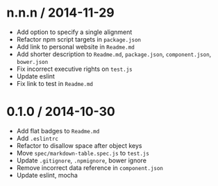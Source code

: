 
n.n.n / 2014-11-29
==================

 * Add option to specify a single alignment
 * Refactor npm script targets in `package.json`
 * Add link to personal website in `Readme.md`
 * Add shorter description to `Readme.md`, `package.json`, `component.json`, `bower.json`
 * Fix incorrect executive rights on `test.js`
 * Update eslint
 * Fix link to test in `Readme.md`

0.1.0 / 2014-10-30
==================

 * Add flat badges to `Readme.md`
 * Add `.eslintrc`
 * Refactor to disallow space after object keys
 * Move `spec/markdown-table.spec.js` to `test.js`
 * Update `.gitignore`, `.npmignore`, bower ignore
 * Remove incorrect data reference in `component.json`
 * Update eslint, mocha
